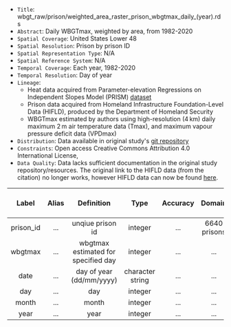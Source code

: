 -   `Title`: wbgt_raw/prison/weighted_area_raster_prison_wbgtmax_daily\_(year).rds
-   `Abstract`: Daily WBGTmax, weighted by area, from 1982-2020
-   `Spatial Coverage`: United States Lower 48
-   `Spatial Resolution`: Prison by prison ID
-   `Spatial Representation Type`: N/A
-   `Spatial Reference System`: N/A
-   `Temporal Coverage`: Each year, 1982-2020
-   `Temporal Resolution`: Day of year
-   `Lineage`:
    -   Heat data acquired from Parameter-elevation Regressions on Independent Slopes Model (PRISM) [dataset](https://prism.oregonstate.edu/recent/)
    -   Prison data acquired from Homeland Infrastructure Foundation-Level Data (HIFLD), produced by the Department of Homeland Security
    -   WBGTmax estimated by authors using high-resolution (4 km) daily maximum 2 m air temperature data (Tmax), and maximum vapour pressure deficit data (VPDmax)
-   `Distribution`: Data available in original study's [git repository](https://github.com/sparklabnyc/temperature_prisons_united_states_2024)
-   `Constraints`: Open access Creative Commons Attribution 4.0 International License,
-   `Data Quality`: Data lacks sufficient documentation in the original study repository/resources. The original link to the HIFLD data (from the citation) no longer works, however HIFLD data can now be found [here](https://hifld-geoplatform.hub.arcgis.com/).

| Label | Alias | Definition | Type | Accuracy | Domain | Missing Data Value(s) | Missing Data Frequency |
|:-------:|:-------:|:-------:|:-------:|:-------:|:-------:|:-------:|:-------:|
| prison_id | ... | unqiue prison id | integer | ... | 6640 prisons | ... | ... |
| wbgtmax | ... | wbgtmax estimated for specified day | integer | ... | ... | missing data not included | ... |
| date | ... | day of year (dd/mm/yyyy) | character string | ... | ... | ... | ... |
| day | ... | day | integer | ... | ... | ... | ... |
| month | ... | month | integer | ... | ... | ... | ... |
| year | ... | year | integer | ... | ... | ... | ... |

